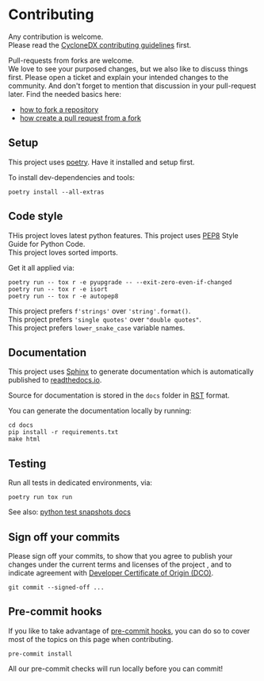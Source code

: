 # Contributing

Any contribution is welcome.  
Please read the [CycloneDX contributing guidelines](https://github.com/CycloneDX/.github/blob/master/CONTRIBUTING.md) first.

Pull-requests from forks are welcome.  
We love to see your purposed changes, but we also like to discuss things first. Please open a ticket and explain your intended changes to the community. And don't forget to mention that discussion in your pull-request later. 
Find the needed basics here:
* [how to fork a repository](https://docs.github.com/en/pull-requests/collaborating-with-pull-requests/working-with-forks/fork-a-repo)
* [how create a pull request from a fork](https://docs.github.com/en/pull-requests/collaborating-with-pull-requests/proposing-changes-to-your-work-with-pull-requests/creating-a-pull-request-from-a-fork)

## Setup

This project uses [poetry]. Have it installed and setup first.

To install dev-dependencies and tools:

```shell
poetry install --all-extras
```

## Code style

THis project loves latest python features.
This project uses [PEP8] Style Guide for Python Code.  
This project loves sorted imports.

Get it all applied via:

```shell
poetry run -- tox r -e pyupgrade -- --exit-zero-even-if-changed
poetry run -- tox r -e isort
poetry run -- tox r -e autopep8
```

This project prefers `f'strings'` over `'string'.format()`.  
This project prefers `'single quotes'` over `"double quotes"`.  
This project prefers `lower_snake_case` variable names.  

## Documentation

This project uses [Sphinx] to generate documentation which is automatically published to [readthedocs.io].

Source for documentation is stored in the `docs` folder in [RST] format.

You can generate the documentation locally by running:

```shell
cd docs
pip install -r requirements.txt
make html
```

## Testing

Run all tests in dedicated environments, via:

```shell
poetry run tox run
```

See also: [python test snapshots docs](tests/_data/snapshots/README.md)

## Sign off your commits

Please sign off your commits, to show that you agree to publish your changes under the current terms and licenses of the project
, and to indicate agreement with [Developer Certificate of Origin (DCO)](https://developercertificate.org/).

```shell
git commit --signed-off ...
```

## Pre-commit hooks

If you like to take advantage of [pre-commit hooks], you can do so to cover most of the topics on this page when
contributing.

```shell
pre-commit install
```

All our pre-commit checks will run locally before you can commit!

[poetry]: https://python-poetry.org
[PEP8]: https://www.python.org/dev/peps/pep-0008
[Sphinx]: https://www.sphinx-doc.org/
[readthedocs.io]: https://cyclonedx-python-library.readthedocs.io/
[RST]: https://en.wikipedia.org/wiki/ReStructuredText
[pre-commit hooks]: https://pre-commit.com

